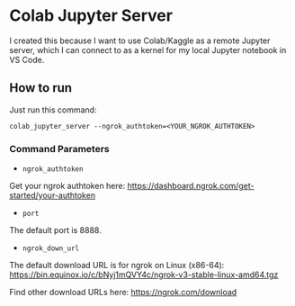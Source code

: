 # Colab Jupyter Server
I created this because I want to use Colab/Kaggle as a remote Jupyter server, which I can connect to as a kernel for my local Jupyter notebook in VS Code.

## How to run
Just run this command:
```
colab_jupyter_server --ngrok_authtoken=<YOUR_NGROK_AUTHTOKEN>
```

### Command Parameters
- `ngrok_authtoken`

Get your ngrok authtoken here: https://dashboard.ngrok.com/get-started/your-authtoken

- `port`

The default port is 8888.

- `ngrok_down_url`

The default download URL is for ngrok on Linux (x86-64): https://bin.equinox.io/c/bNyj1mQVY4c/ngrok-v3-stable-linux-amd64.tgz 

Find other download URLs here: https://ngrok.com/download